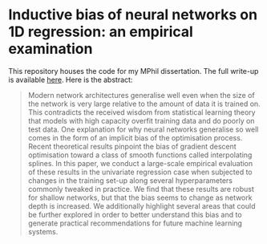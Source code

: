 # Inductive bias of neural networks on 1D regression: an empirical examination

This repository houses the code for my MPhil dissertation. The full write-up is available [here](https://drive.google.com/file/d/13x83rNrU4tSGsh05jq2-_gEpy-PToK6F/view?usp=sharing). Here is the abstract:

> Modern network architectures generalise well even when the size of the network is very large relative to the amount of data it is trained on. This contradicts the received wisdom from statistical learning theory that models with high capacity overfit training data and do poorly on test data. One explanation for why neural networks generalise so well comes in the form of an implicit bias of the optimisation process. Recent theoretical results pinpoint the bias of gradient descent optimisation toward a class of smooth functions called interpolating splines. In this paper, we conduct a large-scale empirical evaluation of these results in the univariate regression case when subjected to changes in the training set-up along several hyperparameters commonly tweaked in practice. We find that these results are robust for shallow networks, but that the bias seems to change as network depth is increased. We additionally highlight several areas that could be further explored in order to better understand this bias and to generate practical recommendations for future machine learning systems.
